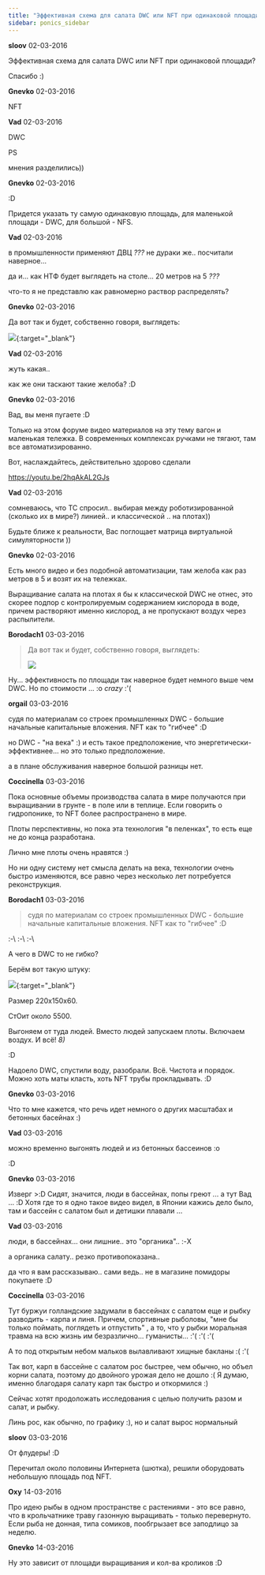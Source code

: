 ```yaml
---
title: "Эффективная схема для салата DWC или NFT при одинаковой площади?"
sidebar: ponics_sidebar
---
```


**sloov** 02-03-2016

Эффективная схема для салата DWC или NFT при одинаковой площади?

Спасибо :)


**Gnevko** 02-03-2016

NFT


**Vad** 02-03-2016

DWC

PS

мнения разделились))


**Gnevko** 02-03-2016

 :D

Придется указать ту самую одинаковую площадь, для маленькой площади - DWC, для большой - NFS.


**Vad** 02-03-2016

в промышленности применяют ДВЦ *???* не дураки же.. посчитали наверное...

да и... как НТФ будет выглядеть на столе... 20 метров на 5 *???* 

что-то я не представлю как равномерно раствор распределять?


**Gnevko** 02-03-2016

Да вот так и будет, собственно говоря, выглядеть:

[![](/imagehost2/thumbs/americanhydroponicsnftlettucesys.jpg)](https://t.me/ponics_ru_files/17179){:target="_blank"}


**Vad** 02-03-2016

жуть какая..

как же они таскают такие желоба? :D


**Gnevko** 02-03-2016

Вад, вы меня пугаете :D

Только на этом форуме видео материалов на эту тему вагон и маленькая тележка. В современных комплексах ручками не тягают, там все автоматизированно. 

Вот, наслаждайтесь, действительно здорово сделали

https://youtu.be/2hqAkAL2GJs


**Vad** 02-03-2016

сомневаюсь, что ТС спросил.. выбирая между роботизированной (сколько их в мире?) линией.. и классической .. на плотах))

Будьте ближе к реальности, Вас поглощает матрица виртуальной симуляторности ))


**Gnevko** 02-03-2016

Есть много видео и без подобной автоматизации, там желоба как раз метров в 5 и возят их на тележках.

Выращивание салата на плотах я бы к классической DWC не отнес, это скорее подпор с контролируемым содержанием кислорода в воде, причем растворяют именно кислород, а не пропускают воздух через распылители. 


**Borodach1** 03-03-2016

> Да вот так и будет, собственно говоря, выглядеть:
> 
> ![](/imagehost2/thumbs/americanhydroponicsnftlettucesys.jpg)

Ну... эффективность по площади так наверное будет немного выше чем DWC. Но по стоимости ... :o *crazy* :&#039;(


**orgail** 03-03-2016

судя по материалам со строек промышленных DWC - большие начальные капитальные вложения. NFT как то "гибчее" :D

но DWC - "на века" :) и есть такое предположение, что энергетически-эффективнее... но это только предположение.

а в плане обслуживания наверное большой разницы нет.


**Coccinella** 03-03-2016

Пока основные объемы производства салата в мире получаются при выращивании в грунте - в поле или в теплице. Если говорить о гидропонике, то NFT более распространено в мире. 

Плоты перспективны, но пока эта технология "в пеленках", то есть еще не до конца разработана.

Лично мне плоты очень нравятся :)

Но ни одну систему нет смысла делать на века, технологии очень быстро изменяются, все равно через несколько лет потребуется реконструкция.


**Borodach1** 03-03-2016

> судя по материалам со строек промышленных DWC - большие начальные капитальные вложения. NFT как то "гибчее" :D

:-\ :-\ :-\

А чего в DWC то не гибко?

Берём вот такую штуку:

[![](/imagehost2/thumbs/282702.jpg)](https://t.me/ponics_ru_files/17180){:target="_blank"}

Размер 220х150х60.

СтОит около 5500.

Выгоняем от туда людей. Вместо людей запускаем плоты. Включаем воздух. И всё! *8)*

:D

Надоело DWC, спустили воду, разобрали. Всё. Чистота и порядок. Можно хоть маты класть, хоть NFT трубы прокладывать. :D


**Gnevko** 03-03-2016

Что то мне кажется, что речь идет немного о других масштабах и бетонных басейнах :)


**Vad** 03-03-2016

можно временно выгонять людей и из бетонных бассеинов :o

:D


**Gnevko** 03-03-2016

Изверг &gt;:D Сидят, значится, люди в бассейнах, попы греют ... а тут Вад ... :D Хотя где то я одно такое видео видел, в Японии кажись дело было, там и бассейн с салатом был и детишки плавали ...


**Vad** 03-03-2016

люди, в бассейнах... они лишние.. это "органика".. :-X

а органика салату.. резко противопоказана.. 

да что я вам рассказываю.. сами ведь.. не в магазине помидоры покупаете :D


**Coccinella** 03-03-2016

Тут буржуи голландские задумали в бассейнах с салатом еще и рыбку разводить - карпа и линя. Причем, спортивные рыболовы, "мне бы только поймать, поглядеть и отпустить" , а то, что у рыбки моральная травма на всю жизнь им безразлично... гуманисты... :&#039;( :&#039;( :&#039;(

А то под открытым небом мальков вылавливают хищные бакланы :( :&#039;(

Так вот, карп в бассейне с салатом рос быстрее, чем обычно, но объел корни салата, поэтому до двойного урожая дело не дошло :( Я думаю, именно благодаря салату карп так быстро и откормился :)

Сейчас хотят продоложать исследования с целью получить разом и салат, и рыбку.

Линь рос, как обычно, по графику :), но и салат вырос нормальный


**sloov** 03-03-2016

От флудеры! :D

Перечитал около половины Интернета (шютка), решили оборудовать небольшую площадь под NFT.


**Oxy** 14-03-2016

Про идею рыбы в одном пространстве с растениями - это все равно, что в крольчатнике траву газонную выращивать - только перевернуто. Если рыба не донная, типа сомиков, пообгрызает все заподлицо за неделю.


**Gnevko** 14-03-2016

Ну это зависит от площади выращивания и кол-ва кроликов :D


